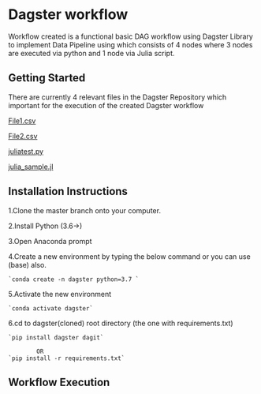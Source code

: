 # Dagster workflow
Workflow created is a functional  basic DAG workflow using Dagster Library to implement Data Pipeline using which consists of 4 nodes where 3 nodes are executed via python and 1 node via Julia script.

## Getting Started
There are currently 4 relevant files in the Dagster Repository which important for the execution of the created Dagster workflow

[File1.csv](https://github.com/achintamiri/dagster/blob/master/file1.csv)

[File2.csv](https://github.com/achintamiri/dagster/blob/master/file2.csv)

[juliatest.py](https://github.com/achintamiri/dagster/blob/master/juliatest.py)

[julia_sample.jl](https://github.com/achintamiri/dagster/blob/master/julia_sample.jl)

## Installation Instructions
1.Clone the master branch  onto your computer.

2.Install Python (3.6->)

3.Open Anaconda prompt

4.Create a new environment by typing the below command or you can use (base) also.

    `conda create -n dagster python=3.7 `

5.Activate the new environment

    `conda activate dagster`

6.cd to dagster(cloned) root directory (the one with requirements.txt)

    `pip install dagster dagit`

            OR
    `pip install -r requirements.txt`
    
 ## Workflow Execution
